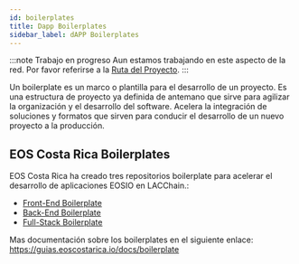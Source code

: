 ```yaml
---
id: boilerplates
title: Dapp Boilerplates
sidebar_label: dAPP Boilerplates
---
```


:::note Trabajo en progreso
Aun estamos trabajando en este aspecto de la red. Por favor referirse a la [Ruta del Proyecto](../testnet/roadmap).
:::

Un boilerplate es un marco o plantilla para el desarrollo de un proyecto. Es una estructura de proyecto ya definida de antemano que sirve para agilizar la organización y el desarrollo del software. Acelera la integración de soluciones y formatos que sirven para conducir el desarrollo de un nuevo proyecto a la producción.

## EOS Costa Rica Boilerplates
EOS Costa Rica ha creado tres repositorios boilerplate para acelerar el desarrollo de aplicaciones EOSIO en LACChain.: 
- [Front-End Boilerplate](https://github.com/eoscostarica/webapp-boilerplate)
- [Back-End Boilerplate](https://github.com/eoscostarica/backend-boilerplate)  
- [Full-Stack Boilerplate](https://github.com/eoscostarica/full-stack-boilerplate)

Mas documentación sobre los boilerplates en el siguiente enlace:
https://guias.eoscostarica.io/docs/boilerplate 